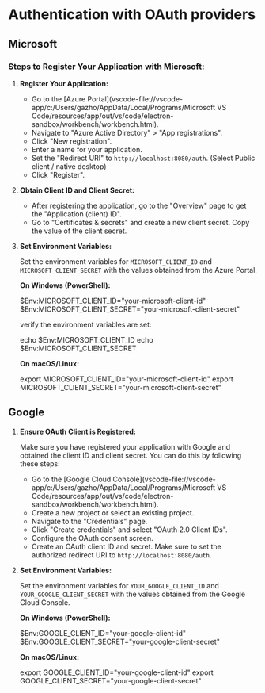 # Authentication with OAuth providers 

## Microsoft 

### Steps to Register Your Application with Microsoft:

1. **Register Your Application:**
   - Go to the [Azure Portal](vscode-file://vscode-app/c:/Users/gazho/AppData/Local/Programs/Microsoft VS Code/resources/app/out/vs/code/electron-sandbox/workbench/workbench.html).
   - Navigate to "Azure Active Directory" > "App registrations".
   - Click "New registration".
   - Enter a name for your application.
   - Set the "Redirect URI" to `http://localhost:8080/auth`. (Select Public client / native desktop)
   - Click "Register".
2. **Obtain Client ID and Client Secret:**
   - After registering the application, go to the "Overview" page to get the "Application (client) ID".
   - Go to "Certificates & secrets" and create a new client secret. Copy the value of the client secret.

3. **Set Environment Variables:**

   Set the environment variables for `MICROSOFT_CLIENT_ID` and `MICROSOFT_CLIENT_SECRET` with the values obtained from the Azure Portal.

   **On Windows (PowerShell):**

   $Env:MICROSOFT_CLIENT_ID="your-microsoft-client-id"
   $Env:MICROSOFT_CLIENT_SECRET="your-microsoft-client-secret"

   verify the environment variables are set: 

   echo $Env:MICROSOFT_CLIENT_ID
   echo $Env:MICROSOFT_CLIENT_SECRET

   **On macOS/Linux:**

   export MICROSOFT_CLIENT_ID="your-microsoft-client-id"
   export MICROSOFT_CLIENT_SECRET="your-microsoft-client-secret"

## Google 

1. **Ensure OAuth Client is Registered:**

   Make sure you have registered your application with Google and obtained the client ID and client secret. You can do this by following these steps:

   - Go to the [Google Cloud Console](vscode-file://vscode-app/c:/Users/gazho/AppData/Local/Programs/Microsoft VS Code/resources/app/out/vs/code/electron-sandbox/workbench/workbench.html).
   - Create a new project or select an existing project.
   - Navigate to the "Credentials" page.
   - Click "Create credentials" and select "OAuth 2.0 Client IDs".
   - Configure the OAuth consent screen.
   - Create an OAuth client ID and secret. Make sure to set the authorized redirect URI to `http://localhost:8080/auth`.

2. **Set Environment Variables:**

   Set the environment variables for `YOUR_GOOGLE_CLIENT_ID` and `YOUR_GOOGLE_CLIENT_SECRET` with the values obtained from the Google Cloud Console.

   **On Windows (PowerShell):**

   $Env:GOOGLE_CLIENT_ID="your-google-client-id"
   $Env:GOOGLE_CLIENT_SECRET="your-google-client-secret"

   **On macOS/Linux:**

   export GOOGLE_CLIENT_ID="your-google-client-id"
   export GOOGLE_CLIENT_SECRET="your-google-client-secret"